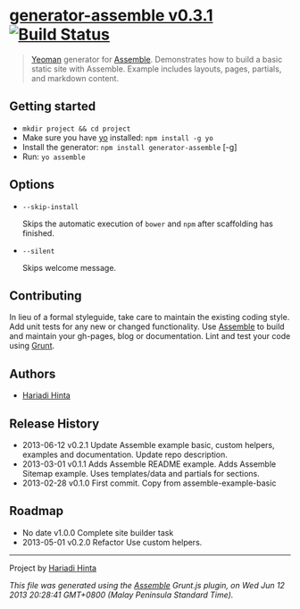 # [generator-assemble v0.3.1](https://github.com/hariadi/generator-assemble) [![Build Status](https://travis-ci.org/hariadi/generator-assemble.png)](https://travis-ci.org/hariadi/generator-assemble)

> [Yeoman][yeoman] generator for [Assemble][assemble]. Demonstrates how to build a basic static site with Assemble. Example includes layouts, pages, partials, and markdown content.


## Getting started

- `mkdir project && cd project`
- Make sure you have [yo](https://github.com/yeoman/yo) installed:
    `npm install -g yo`
- Install the generator:
    `npm install generator-assemble` [-g]
- Run:
    `yo assemble`



## Options

* `--skip-install`

  Skips the automatic execution of `bower` and `npm` after
  scaffolding has finished.

* `--silent`

  Skips welcome message.



## Contributing
In lieu of a formal styleguide, take care to maintain the existing coding style. Add unit tests for any new or changed functionality. Use [Assemble][assemble] to build and maintain your gh-pages, blog or documentation. Lint and test your code using [Grunt](http://gruntjs.com/).



## Authors
* [Hariadi Hinta](http://github.com/hariadi)



## Release History
* 2013-06-12      v0.2.1      Update Assemble example basic, custom helpers, examples and documentation.  Update repo description.
* 2013-03-01      v0.1.1      Adds Assemble README example.  Adds Assemble Sitemap example.  Uses templates/data and partials for sections.
* 2013-02-28      v0.1.0      First commit. Copy from assemble-example-basic



## Roadmap
* No date     v1.0.0      Complete site builder task
* 2013-05-01      v0.2.0      Refactor  Use custom helpers.


---

Project by [Hariadi Hinta](http://github.com/hariadi/)

_This file was generated using the [Assemble][assemble] Grunt.js plugin, on Wed Jun 12 2013 20:28:41 GMT+0800 (Malay Peninsula Standard Time)._

[assemble]: https://github.com/assemble/assemble/
[gruntfile]: http://gruntjs.com/sample-gruntfile
[yeoman]: http://yeoman.io/

